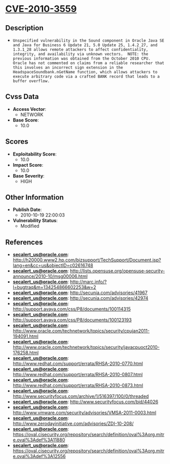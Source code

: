 
# [CVE-2010-3559](https://cve.mitre.org/cgi-bin/cvename.cgi?name=CVE-2010-3559)

## Description

- `Unspecified vulnerability in the Sound component in Oracle Java SE and Java for Business 6 Update 21, 5.0 Update 25, 1.4.2_27, and 1.3.1_28 allows remote attackers to affect confidentiality, integrity, and availability via unknown vectors.  NOTE: the previous information was obtained from the October 2010 CPU.  Oracle has not commented on claims from a reliable researcher that this involves an incorrect sign extension in the HeadspaceSoundbank.nGetName function, which allows attackers to execute arbitrary code via a crafted BANK record that leads to a buffer overflow.`

## Cvss Data

- **Access Vector**:
  - NETWORK
- **Base Score**:
  - 10.0

## Scores

- **Exploitability Score**:
  - 10.0
- **Impact Score**:
  - 10.0
- **Base Severity**:
  - HIGH

## Other Information

- **Publish Date**:
  - 2010-10-19 22:00:03
- **Vulnerability Status**:
  - Modified

## References

- **secalert_us@oracle.com**: http://h20000.www2.hp.com/bizsupport/TechSupport/Document.jsp?lang=en&cc=us&objectID=c02616748
- **secalert_us@oracle.com**: http://lists.opensuse.org/opensuse-security-announce/2010-10/msg00006.html
- **secalert_us@oracle.com**: http://marc.info/?l=bugtraq&m=134254866602253&w=2
- **secalert_us@oracle.com**: http://secunia.com/advisories/41967
- **secalert_us@oracle.com**: http://secunia.com/advisories/42974
- **secalert_us@oracle.com**: http://support.avaya.com/css/P8/documents/100114315
- **secalert_us@oracle.com**: http://support.avaya.com/css/P8/documents/100123193
- **secalert_us@oracle.com**: http://www.oracle.com/technetwork/topics/security/cpujan2011-194091.html
- **secalert_us@oracle.com**: http://www.oracle.com/technetwork/topics/security/javacpuoct2010-176258.html
- **secalert_us@oracle.com**: http://www.redhat.com/support/errata/RHSA-2010-0770.html
- **secalert_us@oracle.com**: http://www.redhat.com/support/errata/RHSA-2010-0807.html
- **secalert_us@oracle.com**: http://www.redhat.com/support/errata/RHSA-2010-0873.html
- **secalert_us@oracle.com**: http://www.securityfocus.com/archive/1/516397/100/0/threaded
- **secalert_us@oracle.com**: http://www.securityfocus.com/bid/44026
- **secalert_us@oracle.com**: http://www.vmware.com/security/advisories/VMSA-2011-0003.html
- **secalert_us@oracle.com**: http://www.zerodayinitiative.com/advisories/ZDI-10-208/
- **secalert_us@oracle.com**: https://oval.cisecurity.org/repository/search/definition/oval%3Aorg.mitre.oval%3Adef%3A11880
- **secalert_us@oracle.com**: https://oval.cisecurity.org/repository/search/definition/oval%3Aorg.mitre.oval%3Adef%3A12556
